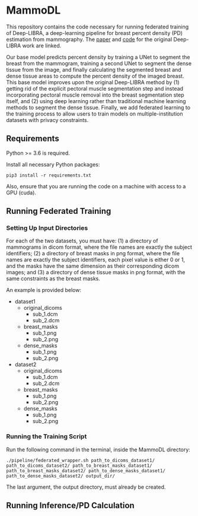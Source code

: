 # MammoDL

This repository contains the code necessary for running federated training of Deep-LIBRA, a deep-learning pipeline for breast percent density (PD) estimation from mammography. The [paper](https://www.sciencedirect.com/science/article/pii/S1361841521001845) and [code](https://github.com/CBICA/Deep-LIBRA) for the original Deep-LIBRA work are linked.

Our base model predicts percent density by training a UNet to segment the breast from the mammogram, training a second UNet to segment the dense tissue from the image, and finally calculating the segmented breast and dense tissue areas to compute the percent density of the imaged breast. This base model improves upon the original Deep-LIBRA method by (1) getting rid of the explicit pectoral muscle segmentation step and instead incorporating pectoral muscle removal into the breast segmentation step itself, and (2) using deep learning rather than traditional machine learning methods to segment the dense tissue. Finally, we add federated learning to the training process to allow users to train models on multiple-institution datasets with privacy constraints.

## Requirements

Python >= 3.6 is required.

Install all necessary Python packages:

`pip3 install -r requirements.txt`

Also, ensure that you are running the code on a machine with access to a GPU (cuda).

## Running Federated Training

### Setting Up Input Directories

For each of the two datasets, you must have: (1) a directory of mammograms in dicom format, where the file names are exactly the subject identifiers; (2) a directory of breast masks in png format, where the file names are exactly the subject identifiers, each pixel value is either 0 or 1, and the masks have the same dimension as their corresponding dicom images; and (3) a directory of dense tissue masks in png format, with the same constraints as the breast masks.

An example is provided below:

- dataset1
  - original_dicoms
    - sub_1.dcm
    - sub_2.dcm
  - breast_masks
    - sub_1.png
    - sub_2.png
  - dense_masks
    - sub_1.png
    - sub_2.png
- dataset2
  - original_dicoms
    - sub_1.dcm
    - sub_2.dcm
  - breast_masks
    - sub_1.png
    - sub_2.png
  - dense_masks
    - sub_1.png
    - sub_2.png

### Running the Training Script

Run the following command in the terminal, inside the MammoDL directory:

`./pipeline/federated_wrapper.sh path_to_dicoms_dataset1/ path_to_dicoms_dataset2/ path_to_breast_masks_dataset1/ path_to_breast_masks_dataset2/ path_to_dense_masks_dataset1/ path_to_dense_masks_dataset2/ output_dir/`

The last argument, the output directory, must already be created.

## Running Inference/PD Calculation
